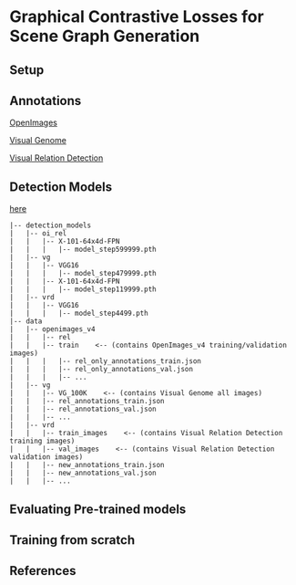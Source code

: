# Graphical Contrastive Losses for Scene Graph Generation

## Setup
## Annotations

[OpenImages](https://drive.google.com/open?id=1GeUEsiS9Z3eRYnH1GPUz99wjQwjcHl6n)

[Visual Genome](https://drive.google.com/open?id=1VDuba95vIPVhg5DiriPtwuVA6mleYGad)

[Visual Relation Detection](https://drive.google.com/open?id=1BUZIVOCEp_-_e9Rs4hVgmbKjLhR2aUT6)

## Detection Models
[here](https://drive.google.com/open?id=1_7Qw8oqDvmMpp9cBCkUZY7PByH6iINOl)

```
|-- detection_models
|   |-- oi_rel
|   |   |-- X-101-64x4d-FPN
|   |   |   |-- model_step599999.pth
|   |-- vg
|   |   |-- VGG16
|   |   |   |-- model_step479999.pth
|   |   |-- X-101-64x4d-FPN
|   |   |   |-- model_step119999.pth
|   |-- vrd
|   |   |-- VGG16
|   |   |   |-- model_step4499.pth
|-- data
|   |-- openimages_v4
|   |   |-- rel
|   |   |-- train    <-- (contains OpenImages_v4 training/validation images)
|   |   |   |-- rel_only_annotations_train.json
|   |   |   |-- rel_only_annotations_val.json
|   |   |   |-- ...
|   |-- vg
|   |   |-- VG_100K    <-- (contains Visual Genome all images)
|   |   |-- rel_annotations_train.json
|   |   |-- rel_annotations_val.json
|   |   |-- ...
|   |-- vrd
|   |   |-- train_images    <-- (contains Visual Relation Detection training images)
|   |   |-- val_images    <-- (contains Visual Relation Detection validation images)
|   |   |-- new_annotations_train.json
|   |   |-- new_annotations_val.json
|   |   |-- ...
```

## Evaluating Pre-trained models

## Training from scratch

## References
